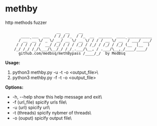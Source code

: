 # methby
http methods fuzzer


            
                           __  __    __                               
           ____ ___  ___  / /_/ /_  / /_  __  ______  ____ ___________
          / __ `__ \/ _ \/ __/ __ \/ __ \/ / / / __ \/ __ `/ ___/ ___/
         / / / / / /  __/ /_/ / / / /_/ / /_/ / /_/ / /_/ (__  |__  ) 
        /_/ /_/ /_/\___/\__/_/ /_/_.___/\__, / .___/\__,_/____/____/
          github.com/medbsq/methBypass /____/_/  by MedBsq
                                                                       
            
**Usage:**
1. python3 methby.py -u <url> -t <threads> -o <output_file>\
2. python3 methby.py -f <urls list> -t <threads> -o <output_file>

**Options:**
  - -h, --help   show this help message and exit\
  - -f  (url_file)  spicify urls file\
  - -u  (url)        spicify url\
  - -t  (threads)   spicify nybmer of threads\
  - -o  (ouput)    spicify output file\
